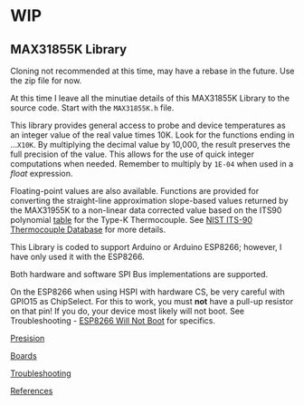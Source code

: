 # WIP
## MAX31855K Library
Cloning not recommended at this time, may have a rebase in the future. Use the zip file for now.


At this time I leave all the minutiae details of this MAX31855K Library to the source code. Start with the `MAX31855K.h` file.

This library provides general access to probe and device temperatures as an integer value of the real value times 10K. Look for the functions ending in ...`X10K`. By multiplying the decimal value by 10,000, the result preserves the full precision of the value. This allows for the use of quick integer computations when needed. Remember to multiply by `1E-04` when used in a _float_ expression.

Floating-point values are also available. Functions are provided for converting the straight-line approximation slope-based values returned by the MAX31955K to a non-linear data corrected value based on the ITS90 polynomial [table](https://srdata.nist.gov/its90/download/allcoeff.tab) for the Type-K Thermocouple. See [NIST ITS-90 Thermocouple Database](https://srdata.nist.gov/its90/main/its90_main_page.html) for more details.

This Library is coded to support Arduino or Arduino ESP8266; however, I have only used it with the ESP8266.

Both hardware and software SPI Bus implementations are supported. 

On the ESP8266 when using HSPI with hardware CS, be very careful with GPIO15 as ChipSelect. For this to work, you must **not** have a pull-up resistor on that pin! If you do, your device most likely will not boot. See Troubleshooting - [ESP8266 Will Not Boot](https://github.com/mhightower83/MAX31855K/wiki/Troubleshooting#esp8266-will-not-boot) for specifics.

[Presision](https://github.com/mhightower83/MAX31855K/wiki/Precision)

[Boards](https://github.com/mhightower83/MAX31855K/wiki/Boards)

[Troubleshooting](https://github.com/mhightower83/MAX31855K/wiki/Troubleshooting)

[References](https://github.com/mhightower83/MAX31855K/wiki/References)
